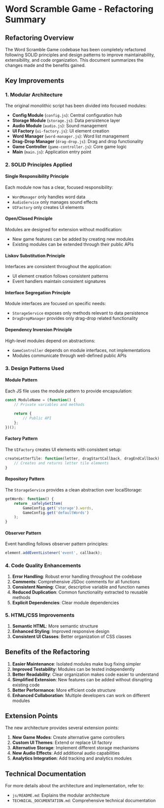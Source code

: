 # Word Scramble Game - Refactoring Summary

## Refactoring Overview

The Word Scramble Game codebase has been completely refactored following SOLID principles and design patterns to improve maintainability, extensibility, and code organization. This document summarizes the changes made and the benefits gained.

## Key Improvements

### 1. Modular Architecture

The original monolithic script has been divided into focused modules:

- **Config Module** (`config.js`): Central configuration hub
- **Storage Module** (`storage.js`): Data persistence layer
- **Audio Module** (`audio.js`): Sound management
- **UI Factory** (`ui-factory.js`): UI element creation
- **Word Manager** (`word-manager.js`): Word list management
- **Drag-Drop Manager** (`drag-drop.js`): Drag and drop functionality
- **Game Controller** (`game-controller.js`): Core game logic
- **Main** (`main.js`): Application entry point

### 2. SOLID Principles Applied

#### Single Responsibility Principle
Each module now has a clear, focused responsibility:
- `WordManager` only handles word data
- `AudioService` only manages sound effects
- `UIFactory` only creates UI elements

#### Open/Closed Principle
Modules are designed for extension without modification:
- New game features can be added by creating new modules
- Existing modules can be extended through their public APIs

#### Liskov Substitution Principle
Interfaces are consistent throughout the application:
- UI element creation follows consistent patterns
- Event handlers maintain consistent signatures

#### Interface Segregation Principle
Module interfaces are focused on specific needs:
- `StorageService` exposes only methods relevant to data persistence
- `DragDropManager` provides only drag-drop related functionality

#### Dependency Inversion Principle
High-level modules depend on abstractions:
- `GameController` depends on module interfaces, not implementations
- Modules communicate through well-defined public APIs

### 3. Design Patterns Used

#### Module Pattern
Each JS file uses the module pattern to provide encapsulation:
```javascript
const ModuleName = (function() {
    // Private variables and methods
    
    return {
        // Public API
    };
})();
```

#### Factory Pattern
The `UIFactory` creates UI elements with consistent setup:
```javascript
createLetterTile: function(letter, dragStartCallback, dragEndCallback) {
    // Creates and returns letter tile elements
}
```

#### Repository Pattern
The `StorageService` provides a clean abstraction over localStorage:
```javascript
getWords: function() {
    return _safelyGetItem(
        GameConfig.get('storage').words, 
        GameConfig.get('defaultWords')
    );
}
```

#### Observer Pattern
Event handling follows observer pattern principles:
```javascript
element.addEventListener('event', callback);
```

### 4. Code Quality Enhancements

1. **Error Handling**: Robust error handling throughout the codebase
2. **Comments**: Comprehensive JSDoc comments for all functions
3. **Consistent Naming**: Clear, descriptive variable and function names
4. **Reduced Duplication**: Common functionality extracted to reusable methods
5. **Explicit Dependencies**: Clear module dependencies

### 5. HTML/CSS Improvements

1. **Semantic HTML**: More semantic structure
2. **Enhanced Styling**: Improved responsive design
3. **Consistent UI Classes**: Better organization of CSS classes

## Benefits of the Refactoring

1. **Easier Maintenance**: Isolated modules make bug fixing simpler
2. **Improved Testability**: Modules can be tested independently
3. **Better Readability**: Clear organization makes code easier to understand
4. **Simplified Extension**: New features can be added without disrupting existing code
5. **Better Performance**: More efficient code structure
6. **Enhanced Collaboration**: Multiple developers can work on different modules

## Extension Points

The new architecture provides several extension points:

1. **New Game Modes**: Create alternative game controllers
2. **Custom UI Themes**: Extend or replace UI factory
3. **Alternative Storage**: Implement different storage mechanisms
4. **New Audio Effects**: Add additional audio capabilities
5. **Analytics Integration**: Add tracking and analytics modules

## Technical Documentation

For more details about the architecture and implementation, refer to:

- `js/README.md`: Explains the modular architecture
- `TECHNICAL_DOCUMENTATION.md`: Comprehensive technical documentation

